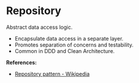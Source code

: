 # Repository

Abstract data access logic.

- Encapsulate data access in a separate layer.
- Promotes separation of concerns and testability.
- Common in DDD and Clean Architecture.

**References:**
- [Repository pattern - Wikipedia](https://en.wikipedia.org/wiki/Repository_pattern)
